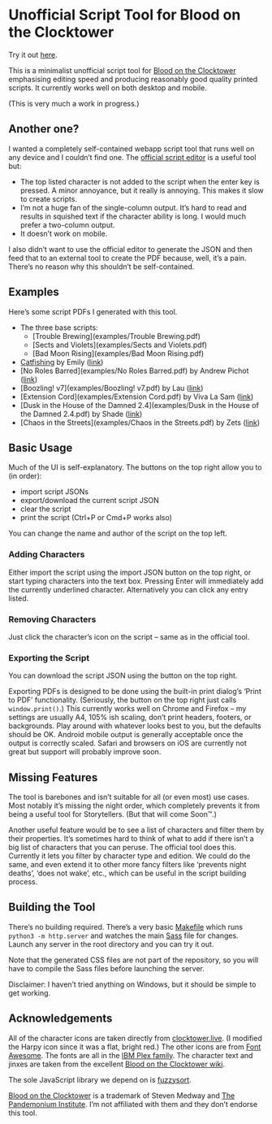 # Unofficial Script Tool for Blood on the Clocktower 

Try it out [here](https://creynolds.ie/botc-script-tool).

This is a minimalist unofficial script tool for [Blood on the Clocktower](https://bloodontheclocktower.com/) emphasising editing speed and producing reasonably good quality printed scripts. It currently works well on both desktop and mobile.

(This is very much a work in progress.)

## Another one?

I wanted a completely self-contained webapp script tool that runs well on any device and I couldn’t find one. The [official script editor](https://script.bloodontheclocktower.com/) is a useful tool but:

- The top listed character is not added to the script when the enter key is pressed. A minor annoyance, but it really is annoying. This makes it slow to create scripts.
- I’m not a huge fan of the single-column output. It’s hard to read and results in squished text if the character ability is long. I would much prefer a two-column output.
- It doesn’t work on mobile.

I also didn’t want to use the official editor to generate the JSON and then feed that to an external tool to create the PDF because, well, it’s a pain. There’s no reason why this shouldn’t be self-contained.

## Examples

Here’s some script PDFs I generated with this tool.

- The three base scripts:
  - [Trouble Brewing](examples/Trouble Brewing.pdf)
  - [Sects and Violets](examples/Sects and Violets.pdf)
  - [Bad Moon Rising](examples/Bad Moon Rising.pdf)
- [Catfishing](examples/Catfishing.pdf) by Emily ([link](https://botc-scripts.azurewebsites.net/script/3/11.1.0))
- [No Roles Barred](examples/No Roles Barred.pdf) by Andrew Pichot ([link](https://botc-scripts.azurewebsites.net/script/258/1.0.1))
- [Boozling! v7](examples/Boozling! v7.pdf) by Lau ([link](https://botc-scripts.azurewebsites.net/script/173/8.0.0))
- [Extension Cord](examples/Extension Cord.pdf) by Viva La Sam ([link](https://botc-scripts.azurewebsites.net/script/42/5.1.0))
- [Dusk in the House of the Damned 2.4](examples/Dusk in the House of the Damned 2.4.pdf) by Shade ([link](https://botc-scripts.azurewebsites.net/script/181/2.4.0))
- [Chaos in the Streets](examples/Chaos in the Streets.pdf) by Zets ([link](https://botc-scripts.azurewebsites.net/script/75/2.1.2))

## Basic Usage

Much of the UI is self-explanatory. The buttons on the top right allow you to (in order):

- import script JSONs
- export/download the current script JSON
- clear the script
- print the script (Ctrl+P or Cmd+P works also)

You can change the name and author of the script on the top left.

### Adding Characters

Either import the script using the import JSON button on the top right, or start typing characters into the text box. Pressing Enter will immediately add the currently underlined character. Alternatively you can click any entry listed.

### Removing Characters

Just click the character’s icon on the script – same as in the official tool.

### Exporting the Script

You can download the script JSON using the button on the top right.

Exporting PDFs is designed to be done using the built-in print dialog’s ‘Print to PDF’ functionality. (Seriously, the button on the top right just calls `window.print()`.) This currently works well on Chrome and Firefox – my settings are usually A4, 105% ish scaling, don’t print headers, footers, or backgrounds. Play around with whatever looks best to you, but the defaults should be OK. Android mobile output is generally acceptable once the output is correctly scaled. Safari and browsers on iOS are currently not great but support will probably improve soon.

## Missing Features

The tool is barebones and isn’t suitable for all (or even most) use cases. Most notably it’s missing the night order, which completely prevents it from being a useful tool for Storytellers. (But that will come Soon™.)

Another useful feature would be to see a list of characters and filter them by their properties. It’s sometimes hard to think of what to add if there isn’t a big list of characters that you can peruse. The official tool does this. Currently it lets you filter by character type and edition. We could do the same, and even extend it to other more fancy filters like ‘prevents night deaths’, ‘does not wake’, etc., which can be useful in the script building process.

## Building the Tool

There’s no building required. There’s a very basic [Makefile](Makefile) which runs `python3 -m http.server` and watches the main [Sass](https://sass-lang.com/) file for changes. Launch any server in the root directory and you can try it out.

Note that the generated CSS files are not part of the repository, so you will have to compile the Sass files before launching the server.

Disclaimer: I haven’t tried anything on Windows, but it should be simple to get working.

## Acknowledgements

All of the character icons are taken directly from [clocktower.live](https://github.com/nicholas-eden/townsquare). (I modified the Harpy icon since it was a flat, bright red.) The other icons are from [Font Awesome](https://fontawesome.com/). The fonts are all in the [IBM Plex family](https://www.ibm.com/plex/). The character text and jinxes are taken from the excellent [Blood on the Clocktower wiki](https://wiki.bloodontheclocktower.com).

The sole JavaScript library we depend on is [fuzzysort](https://github.com/farzher/fuzzysort).

[Blood on the Clocktower](https://bloodontheclocktower.com/) is a trademark of Steven Medway and [The Pandemonium Institute](https://www.thepandemoniuminstitute.com/). I’m not affiliated with them and they don’t endorse this tool.

